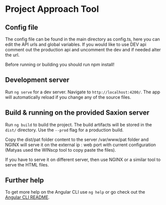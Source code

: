 # Project Approach Tool

## Config file 
The config file can be found in the main directory as config.ts, here you can edit the API urls and global variables.
If you would like to use DEV api comment out the production api and uncomment the dev and if needed alter the url.

Before running or building you should run npm install!

## Development server

Run `ng serve` for a dev server. Navigate to `http://localhost:4200/`. The app will automatically reload if you change any of the source files.

## Build & running on the provided Saxion server

Run `ng build` to build the project. The build artifacts will be stored in the `dist/` directory. Use the `--prod` flag for a production build.

Copy the dist/pat folder content to the server /var/www/pat folder and NGINX will serve it on the external ip : web port with current configuration (Matyas used the WINscp tool to copy paste the files).

If you have to serve it on different server, then use NGINX or a similar tool to serve the HTML files.

## Further help

To get more help on the Angular CLI use `ng help` or go check out the [Angular CLI README](https://github.com/angular/angular-cli/blob/master/README.md).

